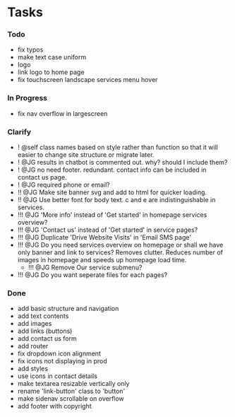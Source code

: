# Tasks

### Todo

- fix typos
- make text case uniform
- logo
- link logo to home page
- fix touchscreen landscape services menu hover

### In Progress

- fix nav overflow in largescreen

### Clarify

- ! @self class names based on style rather than function so that it will easier to change site structure or migrate later.
- ! @JG results in chatbot is commented out. why? should I include them?
- ! @JG no need footer. redundant. contact info can be included in contact us page.
- ! @JG required phone or email? 
- !! @JG Make site banner svg and add to html for quicker loading.
- !! @JG Use better font for body text. c and e are indistinguishable in services.
- !!! @JG 'More info' instead of 'Get started' in homepage services overview?
- !!! @JG 'Contact us' instead of 'Get started' in service pages?
- !!! @JG Duplicate 'Drive Website Visits' in 'Email SMS page'
- !!! @JG Do you need services overview on homepage or shall we have only banner and link to services? Removes clutter. Reduces number of images in homepage and speeds up homepage load time.
    - !!! @JG Remove Our service submenu?
- !!! @JG Do you want seperate files for each pages?

### Done

- add basic structure and navigation
- add text contents
- add images
- add links (buttons)
- add contact us form
- add router
- fix dropdown icon alignment
- fix icons not displaying in prod 
- add styles
- use icons in contact details
- make textarea resizable vertically only
- rename 'link-button' class to 'button'
- make sidenav scrollable on overflow
- add footer with copyright
